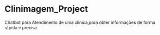 # Clinimagem_Project
Chatbot para Atendimento de uma clinica,para obter informações de forma rápida e precisa
